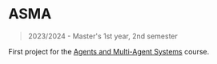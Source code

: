 # ASMA

> 2023/2024 - Master's 1st year, 2nd semester

First project for the [Agents and Multi-Agent Systems](https://sigarra.up.pt/feup/en/ucurr_geral.ficha_uc_view?pv_ocorrencia_id=518811 "course page") course.
